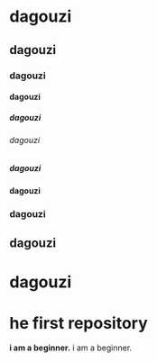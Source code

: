 # dagouzi
## dagouzi
### dagouzi
#### dagouzi 
##### dagouzi
###### dagouzi 
##### dagouzi
#### dagouzi
### dagouzi
## dagouzi
# dagouzi
# **he first repository**
**i am a beginner.**
i am a beginner.
